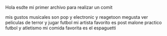 Hola esdte mi primer archivo para realizar un comit

mis gustos musicales son pop y electronic y reagetoon
megusta ver peliculas de terror y jugar futbol 
mi artista favorito es post malone
practico futbol y atletismo
mi comida favorita es el espaguetti
